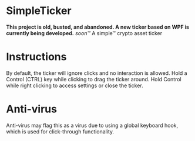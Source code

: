 # SimpleTicker
**This project is old, busted, and abandoned. A new ticker based on WPF is currently being developed.** *soon™*
A simple™ crypto asset ticker

# Instructions
By default, the ticker will ignore clicks and no interaction is allowed.
Hold a Control (CTRL) key while clicking to drag the ticker around. Hold Control while right clicking to access settings or close the ticker.

# Anti-virus
Anti-virus may flag this as a virus due to using a global keyboard hook, which is used for click-through functionality.
